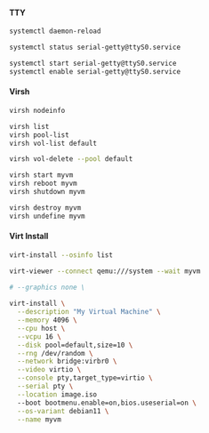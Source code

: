 #### TTY

```bash
systemctl daemon-reload

systemctl status serial-getty@ttyS0.service

systemctl start serial-getty@ttyS0.service
systemctl enable serial-getty@ttyS0.service
```

#### Virsh

```bash
virsh nodeinfo
```

```bash
virsh list
virsh pool-list
virsh vol-list default
```

```bash
virsh vol-delete --pool default 
```

```bash
virsh start myvm
virsh reboot myvm
virsh shutdown myvm
```

```bash
virsh destroy myvm
virsh undefine myvm
```

#### Virt Install

```bash
virt-install --osinfo list
```

```bash
virt-viewer --connect qemu:///system --wait myvm
```

```bash
# --graphics none \
  
virt-install \
  --description "My Virtual Machine" \
  --memory 4096 \
  --cpu host \
  --vcpu 16 \
  --disk pool=default,size=10 \
  --rng /dev/random \
  --network bridge:virbr0 \
  --video virtio \
  --console pty,target_type=virtio \
  --serial pty \
  --location image.iso 
  --boot bootmenu.enable=on,bios.useserial=on \
  --os-variant debian11 \
  --name myvm
```
